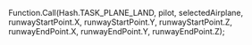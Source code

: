  Function.Call(Hash.TASK_PLANE_LAND, pilot, selectedAirplane, runwayStartPoint.X, runwayStartPoint.Y, runwayStartPoint.Z, runwayEndPoint.X, runwayEndPoint.Y, runwayEndPoint.Z); 